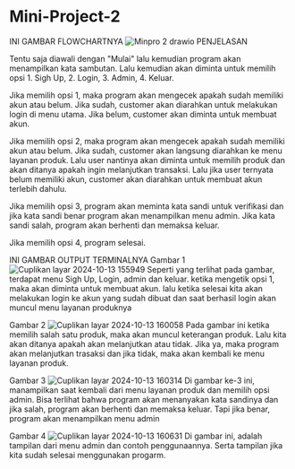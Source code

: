 # Mini-Project-2

INI GAMBAR FLOWCHARTNYA
![Minpro 2 drawio](https://github.com/user-attachments/assets/d70c0d0a-9065-4470-abc0-e838bbef4634)
PENJELASAN

Tentu saja diawali dengan "Mulai" lalu kemudian program akan menampilkan kata sambutan. Lalu kemudian akan diminta untuk memilih opsi 1. Sigh Up, 2. Login, 3. Admin, 4. Keluar.

Jika memilih opsi 1, maka program akan mengecek apakah sudah memiliki akun atau belum. Jika sudah, customer akan diarahkan untuk melakukan login di menu utama. Jika belum, customer akan diminta untuk membuat akun.

Jika memilih opsi 2, maka program akan mengecek apakah sudah memiliki akun atau belum. Jika sudah, customer akan langsung diarahkan ke menu layanan produk. Lalu user nantinya akan diminta untuk memilih produk dan akan ditanya apakah ingin melanjutkan transaksi. Lalu jika user ternyata belum memiliki akun, customer akan diarahkan untuk membuat akun terlebih dahulu.

Jika memilih opsi 3, program akan meminta kata sandi untuk verifikasi dan jika kata sandi benar program akan menampilkan menu admin. Jika kata sandi salah, program akan berhenti dan memaksa keluar.

Jika memilih opsi 4, program selesai.

INI GAMBAR OUTPUT TERMINALNYA
Gambar 1
![Cuplikan layar 2024-10-13 155949](https://github.com/user-attachments/assets/ed45b89e-ceb8-494d-a34e-4529b44856a0)
Seperti yang terlihat pada gambar, terdapat menu Sigh Up, Login, admin dan keluar. ketika mengetik opsi 1, maka akan diminta untuk membuat akun. lalu ketika selesai kita akan melakukan login ke akun yang sudah dibuat dan saat berhasil login akan muncul menu layanan produknya

Gambar 2
![Cuplikan layar 2024-10-13 160058](https://github.com/user-attachments/assets/52312e3a-63a1-4992-b37d-61eec7962958)
Pada gambar ini ketika memilih salah satu produk, maka akan muncul keterangan produk. Lalu kita akan ditanya apakah akan melanjutkan atau tidak. Jika ya, maka program akan melanjutkan trasaksi dan jika tidak, maka akan kembali ke menu layanan produk. 

Gambar 3
![Cuplikan layar 2024-10-13 160314](https://github.com/user-attachments/assets/b35525e2-defc-412f-bc69-2b0961b63a72)
Di gambar ke-3 ini, manampilkan saat kembali dari menu layanan produk dan memilih opsi admin. Bisa terlihat bahwa program akan menanyakan kata sandinya dan jika salah, program akan berhenti dan memaksa keluar. Tapi jika benar, program akan menampilkan menu admin

Gambar 4
![Cuplikan layar 2024-10-13 160631](https://github.com/user-attachments/assets/cbeafed4-72dd-4e1e-85fb-a2ac2d978fc0)
Di gambar ini, adalah tampilan dari menu admin dan contoh penggunaannya. Serta tampilan jika kita sudah selesai menggunakan progarm.
